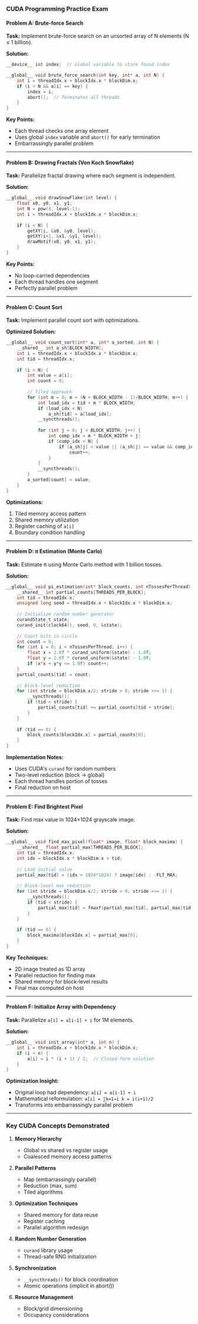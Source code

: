 ### CUDA Programming Practice Exam

#### Problem A: Brute-force Search
**Task:** Implement brute-force search on an unsorted array of N elements (N ≤ 1 billion).

**Solution:**
```c
__device__ int index;  // Global variable to store found index

__global__ void brute_force_search(int key, int* a, int N) {
    int i = threadIdx.x + blockIdx.x * blockDim.x;
    if (i < N && a[i] == key) {
        index = i;
        abort();  // Terminates all threads
    }
}
```

**Key Points:**
- Each thread checks one array element
- Uses global `index` variable and `abort()` for early termination
- Embarrassingly parallel problem

---

#### Problem B: Drawing Fractals (Von Koch Snowflake)
**Task:** Parallelize fractal drawing where each segment is independent.

**Solution:**
```c
__global__ void drawSnowFlake(int level) {
    float x0, y0, x1, y1;
    int N = pow(4, level-1);
    int i = threadIdx.x + blockIdx.x * blockDim.x;
    
    if (i < N) {
        getXY(i, &x0, &y0, level);
        getXY(i+1, &x1, &y1, level);
        drawMotif(x0, y0, x1, y1);
    }
}
```

**Key Points:**
- No loop-carried dependencies
- Each thread handles one segment
- Perfectly parallel problem

---

#### Problem C: Count Sort
**Task:** Implement parallel count sort with optimizations.

**Optimized Solution:**
```c
__global__ void count_sort(int* a, int* a_sorted, int N) {
    __shared__ int a_sh[BLOCK_WIDTH];
    int i = threadIdx.x + blockIdx.x * blockDim.x;
    int tid = threadIdx.x;
    
    if (i < N) {
        int value = a[i];
        int count = 0;
        
        // Tiled approach
        for (int m = 0; m < (N + BLOCK_WIDTH - 1)/BLOCK_WIDTH; m++) {
            int load_idx = tid + m * BLOCK_WIDTH;
            if (load_idx < N) 
                a_sh[tid] = a[load_idx];
            __syncthreads();
            
            for (int j = 0; j < BLOCK_WIDTH; j++) {
                int comp_idx = m * BLOCK_WIDTH + j;
                if (comp_idx < N) {
                    if (a_sh[j] < value || (a_sh[j] == value && comp_idx < i))
                        count++;
                }
            }
            __syncthreads();
        }
        a_sorted[count] = value;
    }
}
```

**Optimizations:**
1. Tiled memory access pattern
2. Shared memory utilization
3. Register caching of `a[i]`
4. Boundary condition handling

---

#### Problem D: π Estimation (Monte Carlo)
**Task:** Estimate π using Monte Carlo method with 1 billion tosses.

**Solution:**
```c
__global__ void pi_estimation(int* block_counts, int nTossesPerThread) {
    __shared__ int partial_counts[THREADS_PER_BLOCK];
    int tid = threadIdx.x;
    unsigned long seed = threadIdx.x + blockIdx.x * blockDim.x;
    
    // Initialize random number generator
    curandState_t state;
    curand_init(clock64(), seed, 0, &state);
    
    // Count hits in circle
    int count = 0;
    for (int i = 0; i < nTossesPerThread; i++) {
        float x = 2.0f * curand_uniform(&state) - 1.0f;
        float y = 2.0f * curand_uniform(&state) - 1.0f;
        if (x*x + y*y <= 1.0f) count++;
    }
    partial_counts[tid] = count;
    
    // Block-level reduction
    for (int stride = blockDim.x/2; stride > 0; stride >>= 1) {
        __syncthreads();
        if (tid < stride) {
            partial_counts[tid] += partial_counts[tid + stride];
        }
    }
    
    if (tid == 0) {
        block_counts[blockIdx.x] = partial_counts[0];
    }
}
```

**Implementation Notes:**
- Uses CUDA's `curand` for random numbers
- Two-level reduction (block → global)
- Each thread handles portion of tosses
- Final reduction on host

---

#### Problem E: Find Brightest Pixel
**Task:** Find max value in 1024×1024 grayscale image.

**Solution:**
```c
__global__ void find_max_pixel(float* image, float* block_maxima) {
    __shared__ float partial_max[THREADS_PER_BLOCK];
    int tid = threadIdx.x;
    int idx = blockIdx.x * blockDim.x + tid;
    
    // Load initial value
    partial_max[tid] = (idx < 1024*1024) ? image[idx] : -FLT_MAX;
    
    // Block-level max reduction
    for (int stride = blockDim.x/2; stride > 0; stride >>= 1) {
        __syncthreads();
        if (tid < stride) {
            partial_max[tid] = fmaxf(partial_max[tid], partial_max[tid + stride]);
        }
    }
    
    if (tid == 0) {
        block_maxima[blockIdx.x] = partial_max[0];
    }
}
```

**Key Techniques:**
- 2D image treated as 1D array
- Parallel reduction for finding max
- Shared memory for block-level results
- Final max computed on host

---

#### Problem F: Initialize Array with Dependency
**Task:** Parallelize `a[i] = a[i-1] + i` for 1M elements.

**Solution:**
```c
__global__ void init_array(int* a, int n) {
    int i = threadIdx.x + blockIdx.x * blockDim.x;
    if (i < n) {
        a[i] = i * (i + 1) / 2;  // Closed-form solution
    }
}
```

**Optimization Insight:**
- Original loop had dependency: `a[i] = a[i-1] + i`
- Mathematical reformulation: `a[i] = ∑k=1→i k = i(i+1)/2`
- Transforms into embarrassingly parallel problem

---

### Key CUDA Concepts Demonstrated
1. **Memory Hierarchy**
    - Global vs shared vs register usage
    - Coalesced memory access patterns

2. **Parallel Patterns**
    - Map (embarrassingly parallel)
    - Reduction (max, sum)
    - Tiled algorithms

3. **Optimization Techniques**
    - Shared memory for data reuse
    - Register caching
    - Parallel algorithm redesign

4. **Random Number Generation**
    - `curand` library usage
    - Thread-safe RNG initialization

5. **Synchronization**
    - `__syncthreads()` for block coordination
    - Atomic operations (implicit in abort())

6. **Resource Management**
    - Block/grid dimensioning
    - Occupancy considerations
